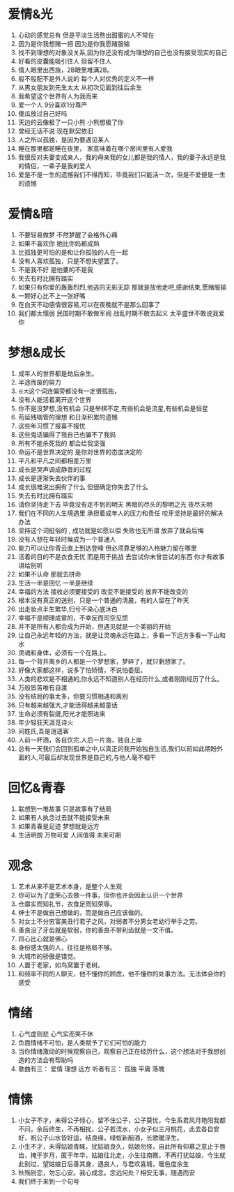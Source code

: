 # 爱情&光
1. 心动的感觉总有 但是平淡生活熬出甜蜜的人不常在
2. 因为是你我想赌一把 因为是你我愿赌服输
3. 找不到理想的对象没关系,因为你还没有成为理想的自己也没有接受现实的自己
4. 好看的皮囊能吸引住人 但留不住人
5. 情人眼里出西施，2B眼里堆满2B。
6. 般不般配不是外人说的 每个人对优秀的定义不一样
7. 从男女朋友到先生太太 从初次见面到往后余生
8. 我希望这个世界有人为我而来
9. 爱一个人 9分喜欢1分尊严
10. 傻瓜放过自己好吗
11. 天边的云像极了一只小熊 小熊想极了你
12. 曾经无话不说 现在默契依旧
13. 人之所以孤独，是因为要遇见某人
14. 睡在那里都是睡在夜里， 家意味着在哪个房间里有人爱我
15. 我很反对夫妻变成亲人，我的母亲我的女儿都是我的情人，我的妻子永远是我的情侣，一辈子是我的爱人
16. 爱是不是一生的遗憾我们不得而知，毕竟我们只能活一次，但是不爱便是一生的遗憾


# 爱情&暗
1. 不要轻易做梦 不然梦醒了会格外心痛
2. 如果不喜欢你 她比你妈都成熟
3. 比孤独更可怕的是和让你孤独的人在一起
4. 没有人喜欢孤独，只是不想失望罢了。
5. 不是我不好 是他要的不是我
6. 失去有时比拥有踏实
7. 如果只有你爱的轰轰烈烈,他逃的无影无踪 那就是放他走吧,感谢结束,愿赌服输
8. 一颗好心比不上一张好嘴
9. 在白天不动感情很容易,可以在夜晚就不是那么回事了
10. 我们都太懦弱 民国时期不敢做军阀 战乱时期不敢去起义 太平盛世不敢说我爱你


# 梦想&成长
1. 成年人的世界都是劫后余生。
2. 半途而废的努力
3. `长大`这个词连偏旁都没有一定很孤独，
4. 没有人能活着离开这个世界
5. 你不是没梦想,没有机会 只是举棋不定,有些机会是流星,有些机会是恒星
6. 苟延残喘管的理想 和日渐积累的遗憾
7. 这些年习惯了报喜不报忧
8. 这些鬼话骗得了我自己也骗不了我妈
9. 所有不能杀死我的 都会给我坚强
10. 命运不是世界决定的 是你对世界的态度决定的
11. 平凡和平凡之间都相差万里 
12. 成长是哭声调成静音的过程
13. 成长是逐渐失去伙伴的事
14. 成长很难说出拥有了什么 但很确定你失去了什么
15. 失去有时比拥有踏实
16. 请你坚持走下去 毕竟没有走不到的明天 黑暗的尽头的黎明之光 夜尽天明
17. 我们在不同的人生境遇里 承担着成年人的压力和责任 咬牙坚持是最好的解决办法 
18. 坚持这个词挺俗的 , 成功就是如愿以偿 失败也无所谓 放弃了就会后悔
19. 没有人想在年轻时候成为一个普通人
20. 能力可以让你青云直上到达登峰 但必须靠足够的人格魅力留在哪里
21. 活着的目的不是衣食无忧 而是用于挑战 去尝试你未曾尝试的东西  你才有故事讲给别听
22. 如果不认命 那就去拼命
23. 生活一半是回忆 一半是继续
24. 幸福的方法 接收必须要接受的 改变不能接受的 放弃不能改变的
25. 根本没有真正的送别，只是一个普通的清晨，有的人留在了昨天
26. 出走妆点半生繁华,归兮不染心底沐白
27. 幸福不是顺理成章的，不幸反而司空见惯
28. 并不是所有人都会成为开始，但遇见就是一个美丽的开始
29. 让自己永远年轻的方法，就是让灵魂永远在路上，多看一下远方多看一下山和水
30. 灵魂和身体，必须有一个在路上。
31. 每一个背井离乡的人都是一个梦想家，梦碎了，就只剩想家了。
32. 好像大家都这样，说多了怕矫情，不说怕委屈。
33. 人类的悲欢是不相通的,你永远不知道别人在经历什么,或者刚刚经历了什么。
34. 万般皆苦唯有自渡
35. 没有结局的事太多，你要习惯相遇和离别
36. 只有越来越强大,才能活得越来越童话
37. 生命必须有裂缝,阳光才能照进来
38. 年少轻狂天涯觅诗火
39. 问姓氏,吾是逍遥客
40. 人前一杯酒，各自饮完.人后一片海，独自上岸
41. 总有一天我们会回到孤单之中,以真正的我开始独自生活,我们以前如此期盼外面的人,可最后却发现世界是自己的,与他人毫不相干



# 回忆&青春
1. 联想到一堆故事 只是故事有了结局
2. 如果有人执念过去就不能接受未来
3. 如果青春是足迹 梦想就是远方 
4. 生活明朗 万物可爱 人间值得 未来可期

# 观念
1. 艺术从来不是艺术本身，是整个人生观 
2. 你可以为了虚荣心去做一件事，但你也许会因此认识一个世界
3. 仓廪实而知礼节，衣食足而知荣辱。
4. 绅士不是做自己想做的，而是做自己应该做的。
5. 对女士不分穷富美丑行君子之风，对弱者不分男女老幼行举手之劳。
6. 善良没了牙齿就是软弱，你的善良不带利齿就是一文不值。
7. 将心比心就是佛心
8. 身份感太强的人，往往是格局不够。
9. 大城市的骄傲是错觉。
10. 人置于老家，如鸟窝置于老树。
11. 和频率不同的人聊天，他不懂你的顾虑，他不懂你的处事方法。无法体会你的感受

# 情绪
1. 心气虚则悲 心气实而笑不休
2. 负面情绪不可怕，是人类赋予了它们可怕的能力
3. 当你情绪激动的时候观察自己，观察自己正在经历什么，这个想法对于我想创造的方法会有帮助吗
4. 歌曲有三： 爱情 理想 远方 听者有三： 孤独 平庸 落魄

# 情愫
1. 小女子不才，未得公子倾心，留不住公子，公子莫忧，今生系君风月艳阳我都不问，余后终生，不再相扰，公子若流水，小女子似三月桃花，此去各自安好，祝公子山水皆好运，结良缘，绿蚁新醅酒，长歌暖浮生。
2. 小生不才，未得姑娘青睐，扰姑娘良久，姑娘勿怪，自此所有仰慕之意止于唇齿，掩于岁月，匿于年华，姑娘往北走，小生往南瞧，不再打扰姑娘，今生就此别过，望姑娘日后善其身，遇良人，与君欢喜城，暖色度余生
3. 秋殇别恋，勿忘心安。我心成念。念远何处？相安无事，随遇而安
4. 我们终于来到一个句号
